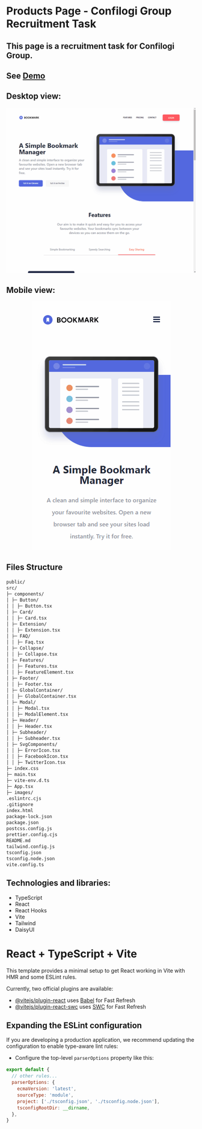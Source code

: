 # Products Page - Confilogi Group Recruitment Task

## This page is a recruitment task for Confilogi Group.

## See [Demo](https://konradbauer.github.io/Products-Page/)

## Desktop view:

![example](https://github.com/KonradBauer/Products-Page/blob/main/src/images/ReadmeAnimation.gif)

## Mobile view:

<div align="center">
  <img src="https://github.com/KonradBauer/Products-Page/blob/main/src/images/ReadmeAnimationMobile.gif">
</div>

## Files Structure
```
public/
src/
├─ components/
│ ├─ Button/
│ │ ├─ Button.tsx
│ ├─ Card/
│ │ ├─ Card.tsx
│ ├─ Extension/
│ │ ├─ Extension.tsx
│ ├─ FAQ/
│ │ ├─ Faq.tsx
│ ├─ Collapse/
│ │ ├─ Collapse.tsx
│ ├─ Features/
│ │ ├─ Features.tsx
│ │ ├─ FeatureElement.tsx
│ ├─ Footer/
│ │ ├─ Footer.tsx
│ ├─ GlobalContainer/
│ │ ├─ GlobalContainer.tsx
│ ├─ Modal/
│ │ ├─ Modal.tsx
│ │ ├─ ModalElement.tsx
│ ├─ Header/
│ │ ├─ Header.tsx
│ ├─ Subheader/
│ │ ├─ Subheader.tsx
│ ├─ SvgComponents/
│ │ ├─ ErrorIcon.tsx
│ │ ├─ FacebookIcon.tsx
│ │ ├─ TwitterIcon.tsx
├─ index.css
├─ main.tsx
├─ vite-env.d.ts
├─ App.tsx
├─ images/
.eslintrc.cjs
.gitignore
index.html
package-lock.json
package.json
postcss.config.js
prettier.config.cjs
README.md
tailwind.config.js
tsconfig.json
tsconfig.node.json
vite.config.ts
```

## Technologies and libraries:
- TypeScript
- React
- React Hooks
- Vite
- Tailwind
- DaisyUI

# React + TypeScript + Vite

This template provides a minimal setup to get React working in Vite with HMR and some ESLint rules.

Currently, two official plugins are available:

- [@vitejs/plugin-react](https://github.com/vitejs/vite-plugin-react/blob/main/packages/plugin-react/README.md) uses [Babel](https://babeljs.io/) for Fast Refresh
- [@vitejs/plugin-react-swc](https://github.com/vitejs/vite-plugin-react-swc) uses [SWC](https://swc.rs/) for Fast Refresh

## Expanding the ESLint configuration

If you are developing a production application, we recommend updating the configuration to enable type-aware lint rules:

- Configure the top-level `parserOptions` property like this:

```js
export default {
  // other rules...
  parserOptions: {
    ecmaVersion: 'latest',
    sourceType: 'module',
    project: ['./tsconfig.json', './tsconfig.node.json'],
    tsconfigRootDir: __dirname,
  },
}

